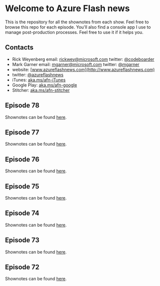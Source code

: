 # Welcome to Azure Flash news

This is the repository for all the shownotes from each show.  Feel free to browse this repo for each episode.  You'll also find a console app I use to manage post-production processes.  Feel free to use it if it helps you.

## Contacts
* Rick Weyenberg  email: rickwey@microsoft.com twitter: [@codeboarder](https://www.twitter.com/codeboarder)
* Mark Garner email: mgarner@microsoft.com twitter: [@mgarner](https://www.twitter.com/mgarner)
* website: [www.azureflashnews.com](http://www.azureflashnews.com)
* twitter: [@azureflashnews](https://www.twitter.com/azureflashnews)
* iTunes: [aka.ms/afn-iTunes](https://aka.ms/afn-iTunes)
* Google Play: [aka.ms/afn-google](https://aka.ms/afn-google)
* Stitcher: [aka.ms/afn-stitcher](https://aka.ms/afn-stitcher)

## Episode 78
Shownotes can be found [here](episode-078.md).

## Episode 77
Shownotes can be found [here](episode-077.md).

## Episode 76
Shownotes can be found [here](episode-076.md).

## Episode 75
Shownotes can be found [here](episode-075.md).

## Episode 74
Shownotes can be found [here](episode-074.md).

## Episode 73
Shownotes can be found [here](episode-073.md).

## Episode 72
Shownotes can be found [here](episode-072.md).

